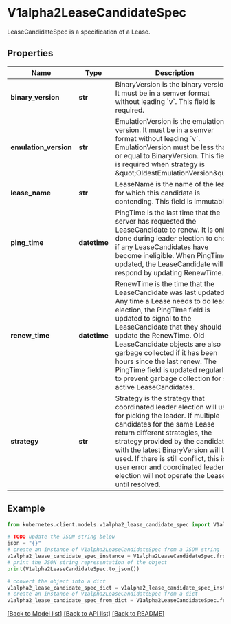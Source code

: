 # V1alpha2LeaseCandidateSpec

LeaseCandidateSpec is a specification of a Lease.

## Properties

Name | Type | Description | Notes
------------ | ------------- | ------------- | -------------
**binary_version** | **str** | BinaryVersion is the binary version. It must be in a semver format without leading &#x60;v&#x60;. This field is required. | 
**emulation_version** | **str** | EmulationVersion is the emulation version. It must be in a semver format without leading &#x60;v&#x60;. EmulationVersion must be less than or equal to BinaryVersion. This field is required when strategy is \&quot;OldestEmulationVersion\&quot; | [optional] 
**lease_name** | **str** | LeaseName is the name of the lease for which this candidate is contending. This field is immutable. | 
**ping_time** | **datetime** | PingTime is the last time that the server has requested the LeaseCandidate to renew. It is only done during leader election to check if any LeaseCandidates have become ineligible. When PingTime is updated, the LeaseCandidate will respond by updating RenewTime. | [optional] 
**renew_time** | **datetime** | RenewTime is the time that the LeaseCandidate was last updated. Any time a Lease needs to do leader election, the PingTime field is updated to signal to the LeaseCandidate that they should update the RenewTime. Old LeaseCandidate objects are also garbage collected if it has been hours since the last renew. The PingTime field is updated regularly to prevent garbage collection for still active LeaseCandidates. | [optional] 
**strategy** | **str** | Strategy is the strategy that coordinated leader election will use for picking the leader. If multiple candidates for the same Lease return different strategies, the strategy provided by the candidate with the latest BinaryVersion will be used. If there is still conflict, this is a user error and coordinated leader election will not operate the Lease until resolved. | 

## Example

```python
from kubernetes.client.models.v1alpha2_lease_candidate_spec import V1alpha2LeaseCandidateSpec

# TODO update the JSON string below
json = "{}"
# create an instance of V1alpha2LeaseCandidateSpec from a JSON string
v1alpha2_lease_candidate_spec_instance = V1alpha2LeaseCandidateSpec.from_json(json)
# print the JSON string representation of the object
print(V1alpha2LeaseCandidateSpec.to_json())

# convert the object into a dict
v1alpha2_lease_candidate_spec_dict = v1alpha2_lease_candidate_spec_instance.to_dict()
# create an instance of V1alpha2LeaseCandidateSpec from a dict
v1alpha2_lease_candidate_spec_from_dict = V1alpha2LeaseCandidateSpec.from_dict(v1alpha2_lease_candidate_spec_dict)
```
[[Back to Model list]](../README.md#documentation-for-models) [[Back to API list]](../README.md#documentation-for-api-endpoints) [[Back to README]](../README.md)


